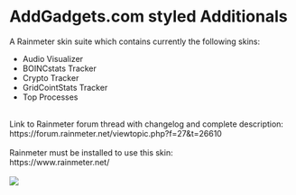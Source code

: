 # AddGadgets.com styled Additionals
A Rainmeter skin suite which contains currently the following skins:

<ul>
<li>Audio Visualizer</li>
<li>BOINCstats Tracker</li>
<li>Crypto Tracker</li>
<li>GridCointStats Tracker</li>
<li>Top Processes</li>
</ul><br>
Link to Rainmeter forum thread with changelog and complete description:<br>
https://forum.rainmeter.net/viewtopic.php?f=27&t=26610<br>
<br>
Rainmeter must be installed to use this skin:<br>
https://www.rainmeter.net/<br>
<br>
<img src="https://forum.rainmeter.net/download/file.php?id=15983&mode=view&n=Set%20v1.1.png">

